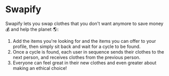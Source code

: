 # Swapify
Swapify lets you swap clothes that you don't want anymore to save money 💰 and help the planet 🌎:

1. Add the items you're looking for and the items you can offer to your profile, then simply sit back and wait for a cycle to be found.
2. Once a cycle is found, each user in sequence sends their clothes to the next person, and receives clothes from the previous person.
3. Everyone can feel great in their new clothes and even greater about making an ethical choice!
